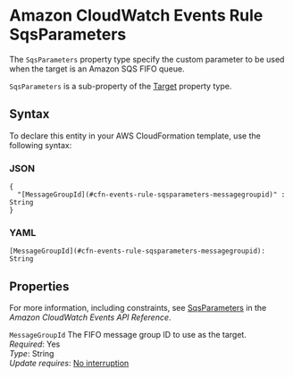 # Amazon CloudWatch Events Rule SqsParameters<a name="aws-properties-events-rule-sqsparameters"></a>

<a name="aws-properties-events-rule-sqsparameters-description"></a>The `SqsParameters` property type specify the custom parameter to be used when the target is an Amazon SQS FIFO queue\.

<a name="aws-properties-events-rule-sqsparameters-inheritance"></a> `SqsParameters` is a sub\-property of the [Target](aws-properties-events-rule-target.md) property type\.

## Syntax<a name="aws-properties-events-rule-sqsparameters-syntax"></a>

To declare this entity in your AWS CloudFormation template, use the following syntax:

### JSON<a name="aws-properties-events-rule-sqsparameters-syntax.json"></a>

```
{
  "[MessageGroupId](#cfn-events-rule-sqsparameters-messagegroupid)" : String
}
```

### YAML<a name="aws-properties-events-rule-sqsparameters-syntax.yaml"></a>

```
[MessageGroupId](#cfn-events-rule-sqsparameters-messagegroupid): String
```

## Properties<a name="aws-properties-events-rule-sqsparameters-properties"></a>

For more information, including constraints, see [SqsParameters](https://docs.aws.amazon.com/AmazonCloudWatchEvents/latest/APIReference/API_SqsParameters.html) in the *Amazon CloudWatch Events API Reference*\.

`MessageGroupId`  <a name="cfn-events-rule-sqsparameters-messagegroupid"></a>
The FIFO message group ID to use as the target\.  
 *Required*: Yes  
 *Type*: String  
*Update requires*: [No interruption](using-cfn-updating-stacks-update-behaviors.md#update-no-interrupt)